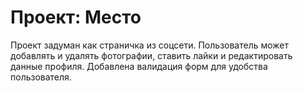 # Проект: Место

Проект задуман как страничка из соцсети. Пользователь может добавлять и удалять фотографии, ставить лайки и редактировать данные профиля. Добавлена валидация форм для удобства пользователя.